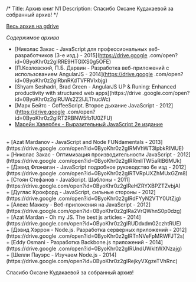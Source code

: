 /*
Title: Архив книг N1
Description: Спасибо Оксане Кудакаевой за собранный архив!
*/

[Весь архив на gdrive](https://drive.google.com/folderview?id=0ByoKhr0z2gIRMWlKZVdIdkJuTGM&usp=sharing)

*Содержимое архива*<br>
+ [Николас Закас - JavaScript для профессиональных веб-разработчиков (3-е изд.) - 2015](https://drive.google
.com/open?id=0ByoKhr0z2gIRRE9HTGlXS0g5OFE)<br>
+ [П.Козловский, П.Б. Дарвин - Разработка веб-приложений с использованием AngularJS - 2014](https://drive.google
.com/open?id=0ByoKhr0z2gIRbnRKdTVFRVIxbjg)<br>
+ [Shyam Seshadri, Brad Green - AngularJS UP & Runing: Enhanced productivity with structured web apps](https://drive
.google.com/open?id=0ByoKhr0z2gIRUWs2Z2lJLThucWc)<br>
+ [Марк Бейтс - CoffeeScript. Второе дыхание JavaScript - 2012](https://drive.google
.com/open?id=0ByoKhr0z2gIRT2RBNW5fb1U0ZFU)<br>
+ [Марейн Хавербек - Выразительный JavaScript 2е издание](https://drive.google.com/open?id=0ByoKhr0z2gIRdlNHVVIzOU1zSkk)
<br>
+ [Azat Mardanov - JavaScript and Node FUNdamentals - 2013](https://drive.google
.com/open?id=0ByoKhr0z2gIRMVhWT3lpbkRIMUE)<br>
+ [Николас Закас - Оптимизация производительности JavaScript - 2012](https://drive.google
.com/open?id=0ByoKhr0z2gIRRmllTW5aRlB6MUk)<br>
+ [Дэвид Флэнаган - JavaScript подробное руководство 6е изд - 2012](https://drive.google
.com/open?id=0ByoKhr0z2gIRTVRpUXZhMUxGZm8)<br>
+ [Стоян Стефанов - JavaScript. Шаблоны - 2011](https://drive.google.com/open?id=0ByoKhr0z2gIReHZRYXBPZTZvbjA)<br>
+ [Дуглас Крокфорд - JavaScript, сильные стороны - 2012](https://drive.google
.com/open?id=0ByoKhr0z2gIRdFYyN2VTY0UtZjg)<br>
+ [Алекс Маккоу - Веб-приложения на JavaScript - 2012](https://drive.google.com/open?id=0ByoKhr0z2gIRa2VrQWhnS0p0dzg)
<br>
+ [Azat Mardan - Oh my JS. The best js articles - 2014](https://drive.google.com/open?id=0ByoKhr0z2gIRUDdxdm02czhtRUE)<br>
+ [Дэвид Хэррон - Node.js. Разработка серверных приложений - 2012](https://drive.google
.com/open?id=0ByoKhr0z2gIRTnNVeFpMRWFJT2s)<br>
+ [Eddy Osmani - Разработка Backbone.js приложений - 2014](https://drive.google
.com/open?id=0ByoKhr0z2gIRUndUWkItWXNzajg)<br>
+ [Шелли Пауэрс - Изучаем Node.js - 2014](https://drive.google.com/open?id=0ByoKhr0z2gIRejkyVXgzeTVhRnc)<br>

Спасибо Оксане Кудакаевой за собранный архив!